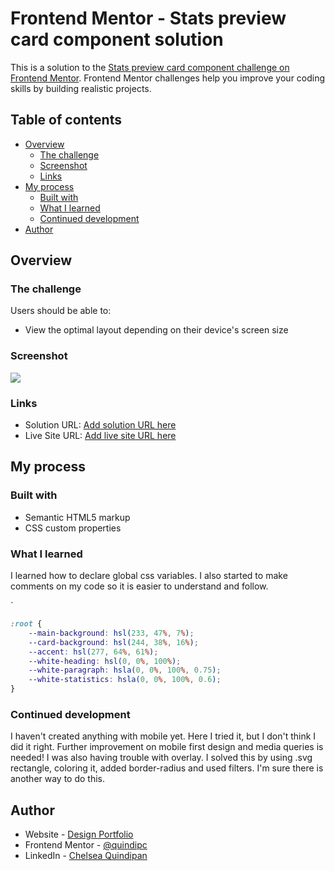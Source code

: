 # Frontend Mentor - Stats preview card component solution

This is a solution to the [Stats preview card component challenge on Frontend Mentor](https://www.frontendmentor.io/challenges/stats-preview-card-component-8JqbgoU62). Frontend Mentor challenges help you improve your coding skills by building realistic projects. 

## Table of contents

- [Overview](#overview)
  - [The challenge](#the-challenge)
  - [Screenshot](#screenshot)
  - [Links](#links)
- [My process](#my-process)
  - [Built with](#built-with)
  - [What I learned](#what-i-learned)
  - [Continued development](#continued-development)
- [Author](#author)

## Overview

### The challenge

Users should be able to:

- View the optimal layout depending on their device's screen size

### Screenshot

![](./screenshot.jpg)


### Links

- Solution URL: [Add solution URL here](https://your-solution-url.com)
- Live Site URL: [Add live site URL here](https://your-live-site-url.com)

## My process

### Built with

- Semantic HTML5 markup
- CSS custom properties


### What I learned

I learned how to declare global css variables. I also started to make comments on my code so it is easier to understand and follow. 

`
```css
:root {
    --main-background: hsl(233, 47%, 7%);
    --card-background: hsl(244, 38%, 16%);
    --accent: hsl(277, 64%, 61%);
    --white-heading: hsl(0, 0%, 100%);
    --white-paragraph: hsla(0, 0%, 100%, 0.75);
    --white-statistics: hsla(0, 0%, 100%, 0.6);
}
```

### Continued development

I haven't created anything with mobile yet. Here I tried it, but I don't think I did it right. Further improvement on mobile first design and media queries is needed! I was also having trouble with overlay. I solved this by using .svg rectangle, coloring it, added border-radius and used filters. I'm sure there is another way to do this.


## Author

- Website - [Design Portfolio](https://www.chelseaquindipan.ca)
- Frontend Mentor - [@quindipc](https://www.frontendmentor.io/profile/yourusername)
- LinkedIn - [Chelsea Quindipan](https://www.linkedin.com/in/chelsea-quindipan/)

